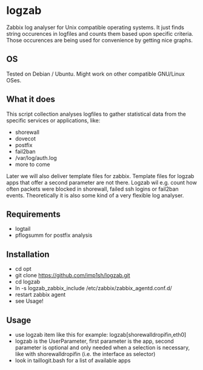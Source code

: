 # logzab
Zabbix log analyser for Unix compatible operating systems. It just finds string occurences in logfiles and counts them based upon specific criteria. Those occurences are being used for convenience by getting nice graphs.


## OS
Tested on Debian / Ubuntu. Might work on other compatible GNU/Linux OSes.

## What it does
This script collection analyses logfiles to gather statistical data from the specific services or applications, like:

- shorewall
- dovecot
- postfix
- fail2ban
- /var/log/auth.log
- more to come

Later we will also deliver template files for zabbix. Template files for logzab apps that offer a second parameter are not there.
Logzab wil e.g. count how often packets were blocked in shorewall, failed ssh logins or fail2ban events.
Theoretically it is also some kind of a very flexible log analyser.

## Requirements
- logtail
- pflogsumm for postfix analysis

## Installation
- cd opt
- git clone https://github.com/imp1sh/logzab.git
- cd logzab
- ln -s logzab_zabbix_include /etc/zabbix/zabbix_agentd.conf.d/
- restart zabbix agent
- see Usage!

## Usage
- use logzab item like this for example: logzab[shorewalldropifin,eth0]
- logzab is the UserParameter, first parameter is the app, second parameter is optional and only needed when a selection is necessary, like with shorewalldropifin (i.e. the interface as selector)
- look in taillogit.bash for a list of available apps



